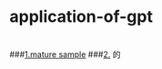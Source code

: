 # application-of-gpt


#
###[1.mature sample](https://github.com/GaiZhenbiao/ChuanhuChatGPT.git)
###[2.](https://github.com/GaiZhenbiao/ChuanhuChatGPT)
的
